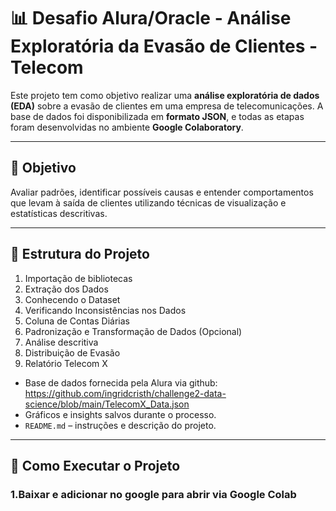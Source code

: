 # 📊 Desafio Alura/Oracle - Análise Exploratória da Evasão de Clientes  - Telecom

Este projeto tem como objetivo realizar uma **análise exploratória de dados (EDA)** sobre a evasão de clientes em uma empresa de telecomunicações. A base de dados foi disponibilizada em **formato JSON**, e todas as etapas foram desenvolvidas no ambiente **Google Colaboratory**.

---

## 🧠 Objetivo

Avaliar padrões, identificar possíveis causas e entender comportamentos que levam à saída de clientes utilizando técnicas de visualização e estatísticas descritivas.

---

## 📁 Estrutura do Projeto

1. Importação de bibliotecas
2. Extração dos Dados
3. Conhecendo o Dataset
4. Verificando Inconsistências nos Dados
5. Coluna de Contas Diárias
6. Padronização e Transformação de Dados (Opcional)
7. Análise descritiva
8. Distribuição de Evasão
9. Relatório Telecom X
- Base de dados fornecida pela Alura via github: https://github.com/ingridcristh/challenge2-data-science/blob/main/TelecomX_Data.json 
- Gráficos e insights salvos durante o processo.
- `README.md` – instruções e descrição do projeto.

---

## 🚀 Como Executar o Projeto

### 1.Baixar e adicionar no google para abrir via Google Colab


```markdown
